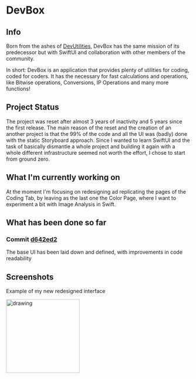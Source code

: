 # DevBox
## Info
Born from the ashes of [DevUtilities](https://github.com/VikSn0w/DevUtilities), DevBox has the same mission of its predecessor but with SwiftUI and collaboration with other members of the community. 

In short: DevBox is an application that provides plenty of utilities for coding, coded for coders. It has the necessary for fast calculations and operations, like Bitwise operations, Conversions, IP Operations and many more functions!

## Project Status
The project was reset after almost 3 years of inactivity and 5 years since the first release. The main reason of the reset and the creation of an another project is that the 99% of the code and all the UI was (badly) done with the static Storyboard approach. Since I wanted to learn SwiftUI and the task of basically dismantle a whole project and building it again with a whole different infrastructure seemed not worth the effort, I chose to start from ground zero.

## What I'm currently working on
At the moment I'm focusing on redesigning ad replicating the pages of the Coding Tab, by leaving as the last one the Color Page, where I want to experiment a bit with Image Analysis in Swift.

## What has been done so far
### Commit [d642ed2](https://github.com/VikSn0w/DevBox/commit/d642ed22d145102c32e053c8d34709c0c97bcc22)
The base UI has been laid down and defined, with improvements in code readability

## Screenshots
Example of my new redesigned interface

<img src="https://github.com/VikSn0w/DevBox/assets/36678730/437034df-dfdd-4131-9281-5cfa6a243cf4" alt="drawing" width="200"/>


